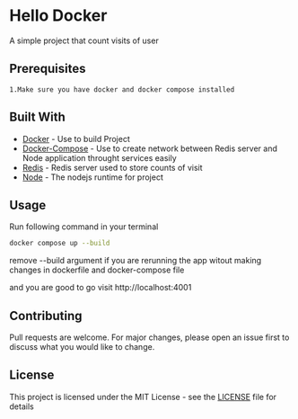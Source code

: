 # Hello Docker

A simple project that count visits of user

## Prerequisites

~~~
1.Make sure you have docker and docker compose installed
~~~

## Built With

* [Docker](https://www.docker.com) - Use to build Project
* [Docker-Compose](https://docs.docker.com/compose) - Use to create network between Redis server and Node application throught services easily
* [Redis](https://hub.docker.com/_/redis) - Redis server used to store counts of visit
* [Node](https://hub.docker.com/_/node) - The nodejs runtime for project

## Usage

Run following command in your terminal 

```bash
docker compose up --build
```

remove --build argument if you are rerunning the app witout making changes in dockerfile and docker-compose file

and you are good to go visit http://localhost:4001

## Contributing
Pull requests are welcome. For major changes, please open an issue first to discuss what you would like to change.


## License

This project is licensed under the MIT License - see the [LICENSE](LICENSE) file for details
